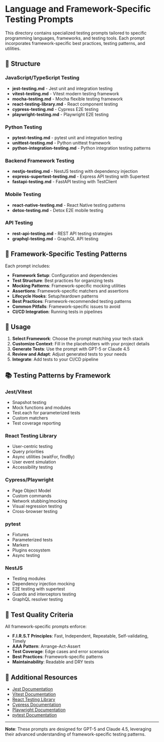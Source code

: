 # Language and Framework-Specific Testing Prompts

This directory contains specialized testing prompts tailored to specific programming languages, frameworks, and testing tools. Each prompt incorporates framework-specific best practices, testing patterns, and utilities.

## 📁 Structure

### JavaScript/TypeScript Testing

- **jest-testing.md** - Jest unit and integration testing
- **vitest-testing.md** - Vitest modern testing framework
- **mocha-testing.md** - Mocha flexible testing framework
- **react-testing-library.md** - React component testing
- **cypress-testing.md** - Cypress E2E testing
- **playwright-testing.md** - Playwright E2E testing

### Python Testing

- **pytest-testing.md** - pytest unit and integration testing
- **unittest-testing.md** - Python unittest framework
- **python-integration-testing.md** - Python integration testing patterns

### Backend Framework Testing

- **nestjs-testing.md** - NestJS testing with dependency injection
- **express-supertest-testing.md** - Express API testing with Supertest
- **fastapi-testing.md** - FastAPI testing with TestClient

### Mobile Testing

- **react-native-testing.md** - React Native testing patterns
- **detox-testing.md** - Detox E2E mobile testing

### API Testing

- **rest-api-testing.md** - REST API testing strategies
- **graphql-testing.md** - GraphQL API testing

## 🎯 Framework-Specific Testing Patterns

Each prompt includes:

- **Framework Setup**: Configuration and dependencies
- **Test Structure**: Best practices for organizing tests
- **Mocking Patterns**: Framework-specific mocking utilities
- **Assertions**: Framework-specific matchers and assertions
- **Lifecycle Hooks**: Setup/teardown patterns
- **Best Practices**: Framework-recommended testing patterns
- **Common Pitfalls**: Framework-specific issues to avoid
- **CI/CD Integration**: Running tests in pipelines

## 🚀 Usage

1. **Select Framework**: Choose the prompt matching your tech stack
2. **Customize Context**: Fill in the placeholders with your project details
3. **Generate Tests**: Use the prompt with GPT-5 or Claude 4.5
4. **Review and Adapt**: Adjust generated tests to your needs
5. **Integrate**: Add tests to your CI/CD pipeline

## 📚 Testing Patterns by Framework

### Jest/Vitest
- Snapshot testing
- Mock functions and modules
- Test.each for parameterized tests
- Custom matchers
- Test coverage reporting

### React Testing Library
- User-centric testing
- Query priorities
- Async utilities (waitFor, findBy)
- User event simulation
- Accessibility testing

### Cypress/Playwright
- Page Object Model
- Custom commands
- Network stubbing/mocking
- Visual regression testing
- Cross-browser testing

### pytest
- Fixtures
- Parameterized tests
- Markers
- Plugins ecosystem
- Async testing

### NestJS
- Testing modules
- Dependency injection mocking
- E2E testing with supertest
- Guards and interceptors testing
- GraphQL resolver testing

## 🔧 Test Quality Criteria

All framework-specific prompts enforce:

- **F.I.R.S.T Principles**: Fast, Independent, Repeatable, Self-validating, Timely
- **AAA Pattern**: Arrange-Act-Assert
- **Test Coverage**: Edge cases and error scenarios
- **Best Practices**: Framework-specific patterns
- **Maintainability**: Readable and DRY tests

## 📖 Additional Resources

- [Jest Documentation](https://jestjs.io/)
- [Vitest Documentation](https://vitest.dev/)
- [React Testing Library](https://testing-library.com/react)
- [Cypress Documentation](https://www.cypress.io/)
- [Playwright Documentation](https://playwright.dev/)
- [pytest Documentation](https://docs.pytest.org/)

---

**Note**: These prompts are designed for GPT-5 and Claude 4.5, leveraging their advanced understanding of framework-specific testing patterns.
